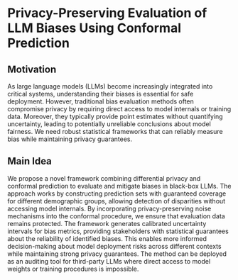 # Privacy-Preserving Evaluation of LLM Biases Using Conformal Prediction

## Motivation
As large language models (LLMs) become increasingly integrated into critical systems, understanding their biases is essential for safe deployment. However, traditional bias evaluation methods often compromise privacy by requiring direct access to model internals or training data. Moreover, they typically provide point estimates without quantifying uncertainty, leading to potentially unreliable conclusions about model fairness. We need robust statistical frameworks that can reliably measure bias while maintaining privacy guarantees.

## Main Idea
We propose a novel framework combining differential privacy and conformal prediction to evaluate and mitigate biases in black-box LLMs. The approach works by constructing prediction sets with guaranteed coverage for different demographic groups, allowing detection of disparities without accessing model internals. By incorporating privacy-preserving noise mechanisms into the conformal procedure, we ensure that evaluation data remains protected. The framework generates calibrated uncertainty intervals for bias metrics, providing stakeholders with statistical guarantees about the reliability of identified biases. This enables more informed decision-making about model deployment risks across different contexts while maintaining strong privacy guarantees. The method can be deployed as an auditing tool for third-party LLMs where direct access to model weights or training procedures is impossible.